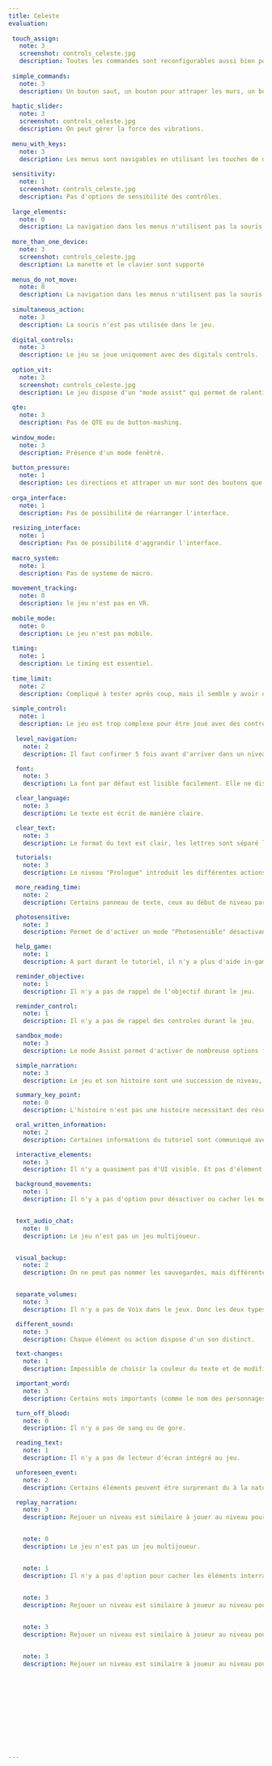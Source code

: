```yaml
---
title: Celeste
evaluation:
 
 touch_assign:
   note: 3
   screenshot: controls_celeste.jpg
   description: Toutes les commandes sont reconfigurables aussi bien pour clavier que pour manettes.
 
 simple_commands:
   note: 3
   description: Un bouton saut, un bouton pour attraper les murs, un bouton de dash et des directions...
 
 haptic_slider:
   note: 3
   screenshot: controls_celeste.jpg
   description: On peut gérer la force des vibrations.
 
 menu_with_keys:
   note: 3
   description: Les menus sont navigables en utilisant les touches de déplacement.
 
 sensitivity:
   note: 1
   screenshot: controls_celeste.jpg
   description: Pas d'options de sensibilité des contrôles.
 
 large_elements:
   note: 0
   description: La navigation dans les menus n'utilisent pas la souris.
 
 more_than_one_device:
   note: 3
   screenshot: controls_celeste.jpg
   description: La manette et le clavier sont supporté
 
 menus_do_not_move:
   note: 0
   description: La navigation dans les menus n'utilisent pas la souris.
 
 simultaneous_action:
   note: 3
   description: La souris n'est pas utilisée dans le jeu.
  
 digital_controls:
   note: 3
   description: Le jeu se joue uniquement avec des digitals controls.
 
 option_vit:
   note: 3
   screenshot: controls_celeste.jpg
   description: Le jeu dispose d'un "mode assist" qui permet de ralentir la vitesse du jeu.
 
 qte:
   note: 3
   description: Pas de QTE ou de button-mashing.
 
 window_mode:
   note: 3
   description: Présence d'un mode fenêtré.
 
 button_pressure:
   note: 1
   description: Les directions et attraper un mur sont des boutons que l'on maintiens qui n'ont pas d'alternatives.
 
 orga_interface:
   note: 1
   description: Pas de possibilité de réarranger l'interface.
 
 resizing_interface:
   note: 1
   description: Pas de possibilité d'aggrandir l'interface.
  
 macro_system:
   note: 1
   description: Pas de systeme de macro.
 
 movement_tracking:
   note: 0
   description: le jeu n'est pas en VR.
 
 mobile_mode:
   note: 0
   description: Le jeu n'est pas mobile.
 
 timing:
   note: 1
   description: Le timing est essentiel.
 
 time_limit:
   note: 2
   description: Compliqué à tester après coup, mais il semble y avoir du cool down entre deux inputs, mais il n'est probablement pas de 0.5.
 
 simple_control:
   note: 1
   description: Le jeu est trop complexe pour être joué avec des controles aussi simple.
   
  level_navigation:
    note: 2
    description: Il faut confirmer 5 fois avant d'arriver dans un niveau jouable pour une nouvelle sauvegarde, et 6 fois pour une sauvegarde existante.

  font:
    note: 3
    description: La font par défaut est lisible facilement. Elle ne dispose pas d'empatement, et chaque lettre est bien distincte des autres.

  clear_language:
    note: 3
    description: Le texte est écrit de manière claire.

  clear_text:
    note: 3
    description: Le format du text est clair, les lettres sont séparé les unes des autres pour permettre une lecture facile.

  tutorials:
    note: 3
    description: Le niveau "Prologue" introduit les différentes actions du jeu.

  more_reading_time:
    note: 2
    description: Certains panneau de texte, ceux au début de niveau par exemple défile tout seul. La majorité (les dialogues notamment) necessite une action du joueur.

  photosensitive:
    note: 3
    description: Permet de d'activer un mode "Photosensible" désactivant tout les éléments pouvant déclencher des crises.

  help_game:
    note: 1
    description: A part durant le tutoriel, il n'y a plus d'aide in-game.

  reminder_objective:
    note: 1
    description: Il n'y a pas de rappel de l'objectif durant le jeu.

  reminder_control:
    note: 1
    description: Il n'y a pas de rappel des controles durant le jeu.

  sandbox_mode:
    note: 3
    description: Le mode Assist permet d'activer de nombreuse options facilitant l'entrainement (Invincibilité, Nombre de Dash, Endurance).

  simple_narration:
    note: 3
    description: Le jeu et son histoire sont une succession de niveau, l'histoire est linéaire.

  summary_key_point:
    note: 0
    description: L'histoire n'est pas une histoire necessitant des résumés de la progression.

  oral_written_information:
    note: 2
    description: Certaines informations du tutoriel sont communiqué avec des pictogrammes de la touches à utilisé, mais contiennent du texte pour décrire l'action. 

  interactive_elements:
    note: 3
    description: Il n'y a quasiment pas d'UI visible. Et pas d'élément interractible (Objet à ramassé en cliquant sur un bouton par exemple).

  background_movements:
    note: 1
    description: Il n'y a pas d'option pour désactiver ou cacher les mouvements de l'arrière plan.


  text_audio_chat:
    note: 0
    description: Le jeu n'est pas un jeu multijoueur.


  visual_backup:
    note: 2
    description: On ne peut pas nommer les sauvegardes, mais différentes icones sont la pour montrer notre progrès.


  separate_volumes:
    note: 3
    description: Il n'y a pas de Voix dans le jeux. Donc les deux types de sons sont la musique et les sfx (donc son).

  different_sound:
    note: 3
    description: Chaque élément ou action dispose d'un son distinct.

  text-changes:
    note: 1
    description: Impossible de choisir la couleur du texte et de modifier le contraste.

  important_word:
    note: 3
    description: Certains mots importants (comme le nom des personnages) dans les dialogues sont marqué d'une couleur différentes.

  turn_off_blood:
    note: 0
    description: Il n'y a pas de sang ou de gore.

  reading_text:
    note: 1
    description: Il n'y a pas de lecteur d'écran intégré au jeu.

  unforeseen_event:
    note: 2
    description: Certains éléments peuvent être surprenant du à la nature rapide du jeu, mais ils sont en général annonçant.

  replay_narration:
    note: 3
    description: Rejouer un niveau est similaire à jouer au niveau pour la première fois.


    note: 0
    description: Le jeu n'est pas un jeu multijoueur.


    note: 1
    description: Il n'y a pas d'option pour cacher les éléments interractifs


    note: 3
    description: Rejouer un niveau est similaire à joueur au niveau pour la première fois.

    
    note: 3
    description: Rejouer un niveau est similaire à joueur au niveau pour la première fois.


    note: 3
    description: Rejouer un niveau est similaire à joueur au niveau pour la première fois.











  
---
```

